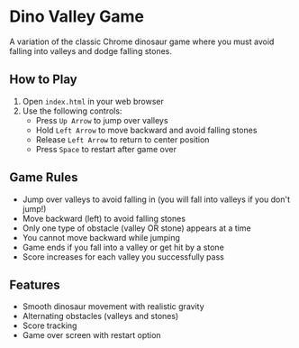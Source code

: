 # Dino Valley Game

A variation of the classic Chrome dinosaur game where you must avoid falling into valleys and dodge falling stones.

## How to Play

1. Open `index.html` in your web browser
2. Use the following controls:
   - Press `Up Arrow` to jump over valleys
   - Hold `Left Arrow` to move backward and avoid falling stones
   - Release `Left Arrow` to return to center position
   - Press `Space` to restart after game over

## Game Rules

- Jump over valleys to avoid falling in (you will fall into valleys if you don't jump!)
- Move backward (left) to avoid falling stones
- Only one type of obstacle (valley OR stone) appears at a time
- You cannot move backward while jumping
- Game ends if you fall into a valley or get hit by a stone
- Score increases for each valley you successfully pass

## Features

- Smooth dinosaur movement with realistic gravity
- Alternating obstacles (valleys and stones)
- Score tracking
- Game over screen with restart option 